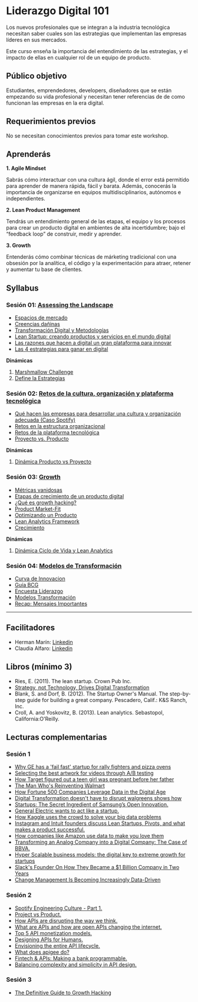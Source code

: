 # Liderazgo Digital 101

Los nuevos profesionales que se integran a la industria tecnológica 
necesitan saber cuales son las estrategias que implementan las empresas 
líderes en sus mercados. 

Este curso enseña la importancia del entendimiento de las estrategias, 
y el impacto de ellas en cualquier rol de un equipo de producto.


## Público objetivo

Estudiantes, emprendedores, developers, diseñadores que se están empezando
su vida profesional y necesitan tener referencias de de como funcionan las 
empresas en la era digital.

## Requerimientos previos

No se necesitan conocimientos previos para tomar este workshop.

## Aprenderás

**1. Agile Mindset**

Sabrás cómo interactuar con una cultura ágil, donde el error está permitido para
aprender de manera rápida, fácil y barata. Además, conocerás la importancia
de organizarse en equipos multidisciplinarios, autónomos e independientes.

**2. Lean Product Management**

Tendrás un entendimiento general de las etapas, el equipo y los procesos
para crear un producto digital en ambientes de alta incertidumbre; bajo el
“feedback loop” de construir, medir y aprender.

**3. Growth**

Entenderás cómo combinar técnicas de márketing tradicional con una obsesión
por la analítica, el código y la experimentación para atraer, retener y
aumentar tu base de clientes.

## Syllabus

### Sesión 01: [Assessing the Landscape](https://github.com/Laboratoria/curso-liderazgo-digital-101/tree/udechile/01-assesing-the-landscape)

- [Espacios de mercado](https://github.com/Laboratoria/curso-liderazgo-digital-101/tree/udechile/01-assesing-the-landscape/espacio-de-mercado)
- [Creencias dañinas](https://github.com/Laboratoria/curso-liderazgo-digital-101/tree/udechile/01-assesing-the-landscape/creencias-daninas)
- [Transformación Digital y Metodologías](https://github.com/Laboratoria/curso-liderazgo-digital-101/tree/udechile/01-assesing-the-landscape/transformacion-digital)
- [Lean Startup: creando productos y servicios en el mundo digital](https://github.com/Laboratoria/curso-liderazgo-digital-101/tree/udechile/01-assesing-the-landscape/lean-desarrollando-productos-y-servicios)
- [Las razones que hacen a digital un gran plataforma para innovar](https://github.com/Laboratoria/curso-liderazgo-digital-101/tree/udechile/01-assesing-the-landscape/las-razones-que-hacen-a-digital-un-gran-plataforma-para-innovar)
- [Las 4 estrategias para ganar en digital](https://github.com/Laboratoria/curso-liderazgo-digital-101/tree/udechile/01-assesing-the-landscape/las-4-estrategias-para-ganar-en-digital)

**Dinámicas**
1. [Marshmallow Challenge](https://github.com/Laboratoria/curso-liderazgo-digital-101/tree/udechile/01-assesing-the-landscape/dinamica-1-marshmallow-challenge)
2. [Define la Estrategias](https://github.com/Laboratoria/curso-liderazgo-digital-101/tree/udechile/01-assesing-the-landscape/dinamica-2-define-la-estrategia)

### Sesión 02: [Retos de la cultura, organización y plataforma tecnológica](https://github.com/Laboratoria/curso-liderazgo-digital-101/tree/udechile/02-retos-de-la-cultura-organizacion-y-plataforma-tecnologica)

- [Qué hacen las empresas para desarrollar una cultura y organización adecuada (Caso Spotify)](https://github.com/Laboratoria/curso-liderazgo-digital-101/tree/udechile/02-retos-de-la-cultura-organizacion-y-plataforma-tecnologica/que-hacen-las-empresas-para-desarrollar-una-cultura-y-organizacion-adecuada)
- [Retos en la estructura organizacional](https://github.com/Laboratoria/curso-liderazgo-digital-101/tree/udechile/02-retos-de-la-cultura-organizacion-y-plataforma-tecnologica/retos-en-la-estructura-organizacion) 
- [Retos de la plataforma tecnológica](https://github.com/Laboratoria/curso-liderazgo-digital-101/tree/udechile/02-retos-de-la-cultura-organizacion-y-plataforma-tecnologica/retos-de-la-plataforma-tecnologica)
- [Proyecto vs. Producto](https://github.com/Laboratoria/curso-liderazgo-digital-101/tree/udechile/02-retos-de-la-cultura-organizacion-y-plataforma-tecnologica/proyecto-producto)

**Dinámicas**
1. [Dinámica Producto vs Proyecto](https://github.com/Laboratoria/curso-liderazgo-digital-101/tree/udechile/02-retos-de-la-cultura-organizacion-y-plataforma-tecnologica/dinamica-producto-vs-proyecto)


### Sesión 03: [Growth](https://github.com/Laboratoria/curso-liderazgo-digital-101/tree/udechile/03-growth)

- [Métricas vanidosas](https://github.com/Laboratoria/curso-liderazgo-digital-101/tree/udechile/03-growth/metricas-vanidosas)
- [Etapas de crecimiento de un producto digital](https://github.com/Laboratoria/curso-liderazgo-digital-101/tree/udechile/03-growth/etapas-de-crecimiento-de-un-producto-digital)
- [¿Qué es growth hacking?](https://github.com/Laboratoria/curso-liderazgo-digital-101/tree/udechile/03-growth/que-es-growth-hacking)
- [Product Market-Fit](https://github.com/Laboratoria/curso-liderazgo-digital-101/tree/udechile/03-growth/product-market-fit)
- [Optimizando un Producto](https://github.com/Laboratoria/curso-liderazgo-digital-101/tree/udechile/03-growth/optimizando-un-producto)
- [Lean Analytics Framework](https://github.com/Laboratoria/curso-liderazgo-digital-101/tree/udechile/03-growth/lean-analytics-framework)
- [Crecimiento](https://github.com/Laboratoria/curso-liderazgo-digital-101/tree/udechile/03-growth/crecimiento)

**Dinámicas**
1. [Dinámica Ciclo de Vida y Lean Analytics](https://github.com/Laboratoria/curso-liderazgo-digital-101/tree/udechile/03-growth/dinamica-ciclo-de-vida-y-lean-analytics)


### Sesión 04: [Modelos de Transformación](https://github.com/Laboratoria/curso-liderazgo-digital-101/tree/udechile/04-digital-transformation-structure)

- [Curva de Innovacion](https://github.com/Laboratoria/curso-liderazgo-digital-101/tree/udechile/04-digital-transformation-structure/curva-de-innovacion)
- [Guía BCG](https://github.com/Laboratoria/curso-liderazgo-digital-101/tree/udechile/04-digital-transformation-structure/guia-bcg)
- [Encuesta Liderazgo](https://github.com/Laboratoria/curso-liderazgo-digital-101/tree/udechile/04-digital-transformation-structure/encuesta-liderazgo)
- [Modelos Transformación](https://github.com/Laboratoria/curso-liderazgo-digital-101/tree/udechile/04-digital-transformation-structure/modelos-transformacion)
- [Recap: Mensajes Importantes](https://github.com/Laboratoria/curso-liderazgo-digital-101/tree/udechile/04-digital-transformation-structure/recap)

***

## Facilitadores

- Herman Marín: [Linkedin](https://www.linkedin.com/in/herman-marin/)
- Claudia Alfaro: [Linkedin](https://www.linkedin.com/in/claudiaalfaro/)

## Libros (mínimo 3)

- Ries, E. (2011). The lean startup. Crown Pub Inc.
- [Strategy, not Technology, Drives Digital Transformation](http://sloanreview.mit.edu/projects/strategy-drives-digital-transformation/)
- Blank, S. and Dorf, B. (2012). The Startup Owner's Manual.
  The step-by-step guide for building a great company.
  Pescadero, Calif.: K&S Ranch, Inc.
- Croll, A. and Yoskovitz, B. (2013). Lean analytics. Sebastopol,
  California:O'Reilly.

## Lecturas complementarias

### Sesión 1

- [Why GE has a 'fail fast' startup for rally fighters and pizza ovens](http://www.wired.co.uk/article/ge-startup-fail-fast-crowdsourcing)
- [Selecting the best artwork for videos through A/B testing](http://techblog.netflix.com/2016/05/selecting-best-artwork-for-videos.html)
- [How Target figured out a teen girl was pregnant before her father](https://www.forbes.com/sites/kashmirhill/2012/02/16/how-target-figured-out-a-teen-girl-was-pregnant-before-her-father-did/#77ab60556668)
- [The Man Who's Reinventing Walmart](http://fortune.com/2015/06/04/walmart-ceo-doug-mcmillon/)
- [How Fortune 500 Companies Leverage Data in the Digital Age](https://drive.google.com/file/d/0BwVQmf2PwJM3YzJYeXYwcGRwVlk/view)
- [Digital Transformation doesn't have to disrupt walgreens shows how](https://www.forbes.com/sites/benkepes/2014/10/09/digital-transformation-doesnt-have-to-disrupt-walgreens-shows-how/#3d8b41966d38)
- [Startups: The Secret Ingredient of Samsung’s Open Innovation.](https://news.samsung.com/global/startups-the-secret-ingredient-of-samsungs-open-innovation)
- [General Electric wants to act like a startup.](https://www.bloomberg.com/news/articles/2014-08-07/ge-taps-lean-startup-ideas-for-faster-cheaper-product-rollout)
- [How Kaggle uses the crowd to solve your big data problems](https://www.inc.com/magazine201403/darren-dahl/big-data-crowdsourcing-kaggle.html)
- [Instagram and Intuit founders discuss Lean Startups, Pivots, and what makes a product successful.](https://techcrunch.com/2011/09/13/instagram-and-intuit-founders-discuss-lean-startups-pivots-and-what-makes-a-product-successful/)
- [How companies like Amazon use data to make you love them](https://www.fastcodesign.com/1669551/how-companies-like-amazon-use-big-data-to-make-you-love-them)
- [Transforming an Analog Company into a Digital Company: The Case of BBVA.](https://www.technologyreview.com/s/535711/transforming-an-analog-company-into-a-digital-company-the-case-of-bbva/)
- [Hyper Scalable business models: the digital key to extreme growth for startups](https://www.linkedin.com/pulse/hyper-scalable-business-models-digital-key-extreme-growth-omar-mohout)
- [Slack's Founder On How They Became a $1 Billion Company in Two Years](https://www.fastcompany.com/3041905/slacks-founder-on-how-they-became-a-1-billion-company-in-two-years)
- [Change Management Is Becoming Increasingly Data-Driven](https://hbr.org/2017/10/change-management-is-becoming-increasingly-data-driven-companies-arent-ready)

### Sesión 2

- [Spotify Engineering Culture - Part 1.](https://labs.spotify.com/2014/03/27/spotify-engineering-culture-part-1/)
- [Project vs Product.](https://www.thoughtworks.com/insights/blog/project-vs-product)
- [How APIs are disrupting the way we think.](https://nordicapis.com/how-apis-are-disrupting-the-way-we-think/)
- [What are APIs and how are open APIs changing the internet.](http://www.makeuseof.com/tag/api-good-technology-explained/)
- [Top 5 API monetization models.](https://nordicapis.com/top-5-api-monetization-models/)
- [Designing APIs for Humans.](https://nordicapis.com/designing-apis-humans/)
- [Envisioning the entire API lifecycle.](https://nordicapis.com/envisioning-the-entire-api-lifecycle/)
- [What does apigee do?](https://www.quora.com/What-does-Apigee-do)
- [Fintech & APIs: Making a bank programmable.](https://nordicapis.com/fintech-and-apis-making-a-bank-programmable/)
- [Balancing complexity and simplicity in API design.](https://nordicapis.com/balancing-complexity-and-simplicity-in-api-design/)

### Sesión 3

- [The Definitive Guide to Growth Hacking](https://www.quicksprout.com/the-definitive-guide-to-growth-hacking-chapter-1/)

